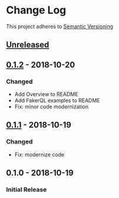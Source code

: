 # Change Log

This project adheres to [Semantic Versioning](https://semver.org/)

## [Unreleased]

## [0.1.2] - 2018-10-20
### Changed
- Add Overview to README
- Add FakerQL examples to README
- Fix: minor code modernization

## [0.1.1] - 2018-10-19
### Changed
- Fix: modernize code

## 0.1.0 - 2018-10-19
### Initial Release

[Unreleased]: https://github.com/hoop33/gqall/compare/v0.1.2...HEAD
[0.1.2]: https://github.com/hoop33/gqall/compare/v0.1.1...v0.1.2
[0.1.1]: https://github.com/hoop33/gqall/compare/v0.1.0...v0.1.1
